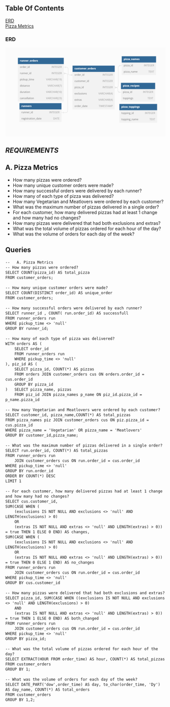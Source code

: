 ## Table Of Contents  
[ERD](#erd)  
[Pizza Metrics](#a-pizza-metrics)

### ERD  
![](Week2/ERD.png)

## _REQUIREMENTS_  
## A. Pizza Metrics  
- How many pizzas were ordered?  
- How many unique customer orders were made?  
- How many successful orders were delivered by each runner?  
- How many of each type of pizza was delivered?  
- How many Vegetarian and Meatlovers were ordered by each customer?  
- What was the maximum number of pizzas delivered in a single order?  
- For each customer, how many delivered pizzas had at least 1 change and how many had no changes?  
- How many pizzas were delivered that had both exclusions and extras?  
- What was the total volume of pizzas ordered for each hour of the day?  
- What was the volume of orders for each day of the week?

## Queries
```
--   A. Pizza Metrics
-- How many pizzas were ordered?
SELECT COUNT(pizza_id) AS total_pizza
FROM customer_orders;

-- How many unique customer orders were made?
SELECT COUNT(DISTINCT order_id) AS unique_order
FROM customer_orders;

-- How many successful orders were delivered by each runner?
SELECT runner_id , COUNT( run.order_id) AS successfull
FROM runner_orders run 
WHERE pickup_time <> 'null'
GROUP BY runner_id;

-- How many of each type of pizza was delivered?
WITH orders AS (
	SELECT order_id
	FROM runner_orders run 
	WHERE pickup_time <> 'null'
), piz_id AS (
	SELECT pizza_id, COUNT(*) AS pizzas
	FROM orders JOIN customer_orders cus ON orders.order_id = cus.order_id
	GROUP BY pizza_id
)	SELECT pizza_name, pizzas
	FROM piz_id JOIN pizza_names p_name ON piz_id.pizza_id = p_name.pizza_id

-- How many Vegetarian and Meatlovers were ordered by each customer?
SELECT customer_id, pizza_name,COUNT(*) AS total_pizzas
FROM pizza_names piz JOIN customer_orders cus ON piz.pizza_id = cus.pizza_id
WHERE pizza_name = 'Vegetarian' OR pizza_name = 'Meatlovers'
GROUP BY customer_id,pizza_name;

-- What was the maximum number of pizzas delivered in a single order?
SELECT run.order_id, COUNT(*) AS total_pizzas
FROM runner_orders run 
	JOIN customer_orders cus ON run.order_id = cus.order_id
WHERE pickup_time <> 'null'
GROUP BY run.order_id
ORDER BY COUNT(*) DESC
LIMIT 1

-- For each customer, how many delivered pizzas had at least 1 change and how many had no changes?
SELECT cus.customer_id, 
SUM(CASE WHEN (
	(exclusions IS NOT NULL AND exclusions <> 'null' AND LENGTH(exclusions) > 0) 
	OR 
	(extras IS NOT NULL AND extras <> 'null' AND LENGTH(extras) > 0)) = true THEN 1 ELSE 0 END) AS changes,
SUM(CASE WHEN (
	(exclusions IS NOT NULL AND exclusions <> 'null' AND LENGTH(exclusions) > 0) 
	OR 
	(extras IS NOT NULL AND extras <> 'null' AND LENGTH(extras) > 0)) = true THEN 0 ELSE 1 END) AS no_changes
FROM runner_orders run 
	JOIN customer_orders cus ON run.order_id = cus.order_id
WHERE pickup_time <> 'null'
GROUP BY cus.customer_id

-- How many pizzas were delivered that had both exclusions and extras?
SELECT pizza_id, SUM(CASE WHEN ((exclusions IS NOT NULL AND exclusions <> 'null' AND LENGTH(exclusions) > 0) 
	AND
	(extras IS NOT NULL AND extras <> 'null' AND LENGTH(extras) > 0)) = true THEN 1 ELSE 0 END) AS both_changed
FROM runner_orders run 
	JOIN customer_orders cus ON run.order_id = cus.order_id
WHERE pickup_time <> 'null'
GROUP BY pizza_id;

-- What was the total volume of pizzas ordered for each hour of the day?
SELECT EXTRACT(HOUR FROM order_time) AS hour, COUNT(*) AS total_pizzas
FROM customer_orders 
GROUP BY 1;

-- What was the volume of orders for each day of the week? 
SELECT DATE_PART('dow',order_time) AS day, to_char(order_time, 'Dy') AS day_name, COUNT(*) AS total_orders
FROM customer_orders 
GROUP BY 1,2;
```
